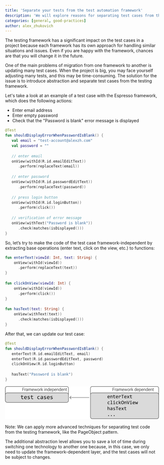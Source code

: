 ```yaml
---
title: 'Separate your tests from the test automation framework'
description: 'We will explore reasons for separating test cases from the test automation framework'
categories: [general, good-practices]
author: alex_zhukovich
---
```

The testing framework has a significant impact on the test cases in a project because each framework has its own approach for handling similar situations and issues. Even if you are happy with the framework, chances are that you will change it in the future.

One of the main problems of migration from one framework to another is updating many test cases. When the project is big, you may face yourself adjusting many tests, and this may be time-consuming. The solution for the issue is to introduce abstraction and separate test cases from the testing framework.

Let's take a look at an example of a test case with the Espresso framework, which does the following actions:
* Enter email address
* Enter empty password
* Check that the "Password is blank" error message is displayed

```kotlin
@Test
fun shouldDisplayErrorWhenPasswordIsBlank() {
   val email = "test-account@alexzh.com"
   val password = ""

   // enter email
   onView(withId(R.id.emailEditText))
      .perform(replaceText(email))

   // enter password
   onView(withId(R.id.passwordEditText))
      .perform(replaceText(password))

   // press login button
   onView(withId(R.id.loginButton))
      .perform(click())

   // verification of error message
   onView(withText("Password is blank"))
      .check(matches(isDisplayed()))
}
```

So, let’s try to make the code of the test case framework-independent by extracting base operations (enter text, click on the view, etc.) to functions:

```kotlin
fun enterText(viewId: Int, text: String) {
    onView(withId(viewId))
      .perform(replaceText(text))
}

fun clickOnView(viewId: Int) {
    onView(withId(viewId))
      .perform(click())
}

fun hasText(text: String) {
    onView(withText(text))
      .check(matches(isDisplayed()))
}
```

After that, we can update our test case:

```kotlin
@Test
fun shouldDisplayErrorWhenPasswordIsBlank() {
   enterText(R.id.emailEditText, email)
   enterText(R.id.passwordEditText, password)
   clickOnView(R.id.loginButton)
   
   hasText("Password is blank")
}
```

![image](/assets/images/separate-tests-from-test-automation-framework/framework-independence.svg)

Note: We can apply more advanced techniques for separating test code from the testing framework, like the PageObject pattern.

The additional abstraction level allows you to save a lot of time during switching one technology to another one because, in this case, we only need to update the framework-dependent layer, and the test cases will not be subject to changes.